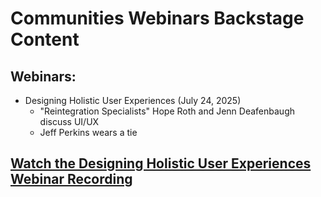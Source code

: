 # Communities Webinars Backstage Content

## Webinars:
- Designing Holistic User Experiences (July 24, 2025)
  - "Reintegration Specialists" Hope Roth and Jenn Deafenbaugh discuss UI/UX
  - Jeff Perkins wears a tie
    
## [Watch the Designing Holistic User Experiences Webinar Recording](https://youtu.be/WxcgKwWRpnw)

